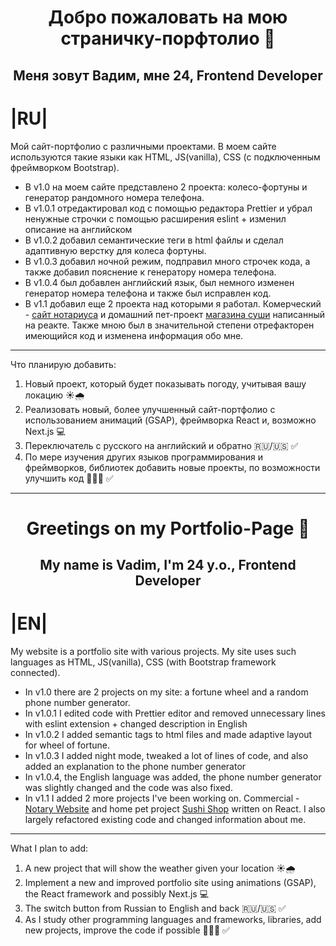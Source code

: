 <h1 align="center"> Добро пожаловать на мою страничку-порфтолио 🤗 </h1>
<h2 align="center"> Меня зовут Вадим, мне 24, Frontend Developer </h2>

# |RU|

Мой сайт-портфолио с различными проектами. В моем сайте используются такие языки как HTML, JS(vanilla), CSS (с подключенным фреймворком Bootstrap).

* В v1.0 на моем сайте представлено 2 проекта: колесо-фортуны и генератор рандомного номера телефона.
* В v1.0.1 отредактировал код с помощью редактора Prettier и убрал ненужные строчки с помощью расширения eslint + изменил описание на английском
* В v1.0.2 добавил семантические теги в html файлы и сделал адаптивную верстку для колеса фортуны.
* В v1.0.3 добавил ночной режим, подправил много строчек кода, а также добавил пояснение к генератору номера телефона.
* В v1.0.4 был добавлен английский язык, был немного изменен генератор номера телефона и также был исправлен код.
* В v1.1 добавил еще 2 проекта над которыми я работал. Комерческий -  [сайт нотариуса](notarymen.ru) и домашний пет-проект [магазина суши](https://sushi-heaven.vercel.app) написанный на реакте. Также мною был в значительной 
  степени 
  отрефакторен имеющийся код и изменена информация обо мне. 

_______________________
Что планирую добавить:

1. Новый проект, который будет показывать погоду, учитывая вашу локацию ☀️🌧️
2. Реализовать новый, более улучшенный сайт-портфолио с использованием анимаций (GSAP), фреймворка React и, возможно Next.js 💻
3. Переключатель с русского на английский и обратно 🇷🇺/🇺🇸 ✅
4. По мере изучения других языков программирования и фреймворков, библиотек добавить новые проекты, по возможности улучшить код 👨🏼‍💻 ✅

______________________
<h1 align="center"> Greetings on my Portfolio-Page 🤗 </h1>
<h2 align="center"> My name is Vadim, I'm 24 y.o., Frontend Developer </h2>

# |EN|

My website is a portfolio site with various projects. My site uses such languages as HTML, JS(vanilla), CSS (with Bootstrap framework connected).

* In v1.0 there are 2 projects on my site: a fortune wheel and a random phone number generator.
* In v1.0.1 I edited code with Prettier editor and removed unnecessary lines with eslint extension + changed description in English
* In v1.0.2 I added semantic tags to html files and made adaptive layout for wheel of fortune.
* In v1.0.3 I added night mode, tweaked a lot of lines of code, and also added an explanation to the phone number generator
* In v1.0.4, the English language was added, the phone number generator was slightly changed and the code was also fixed.
* In v1.1 I added 2 more projects I've been working on. Commercial - [Notary Website](notarymen.ru) and home pet project [Sushi Shop](https://sushi-heaven.vercel.app) written on React. I also largely refactored existing code and changed 
  information about me.

_______________________
What I plan to add:

1. A new project that will show the weather given your location ☀️🌧️
2. Implement a new and improved portfolio site using animations (GSAP), the React framework and possibly Next.js 💻
3. The switch button from Russian to English and back 🇷🇺/🇺🇸 ✅
4. As I study other programming languages and frameworks, libraries, add new projects, improve the code if possible 👨🏼‍💻 ✅